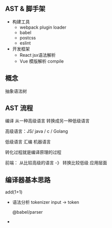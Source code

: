 ## AST & 脚手架

- 构建工具
  - webpack plugin loader
  - babel
  - postcss
  - eslint
- 开发框架
  - React jsx语法解析
  - Vue 模版解析 compile

## 概念

抽象语法树

## AST 流程
编译 从一种高级语言 转换成另一种低级语言

高级语言：JS/ java / c / Golang

低级语言 汇编 机器语言

转化过程就是编译原理的过程

前端： 从比较高级的语言 -》 转换比较低级 应用层面

## 编译器基本思路

add(1+1)

- 语法分析 tokenizer input -> token
  
  @babel/parser
- 